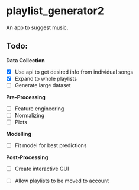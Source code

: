 # playlist_generator2
An app to suggest music.

## Todo:
**Data Collection**
- [x] Use api to get desired info from individual songs 
- [x] Expand to whole playlists
- [ ] Generate large dataset

**Pre-Processing**
- [ ] Feature engineering
- [ ] Normalizing
- [ ] Plots

**Modelling**
- [ ] Fit model for best predictions

**Post-Processing**
- [ ] Create interactive GUI
- [ ] Allow playlists to be moved to account

